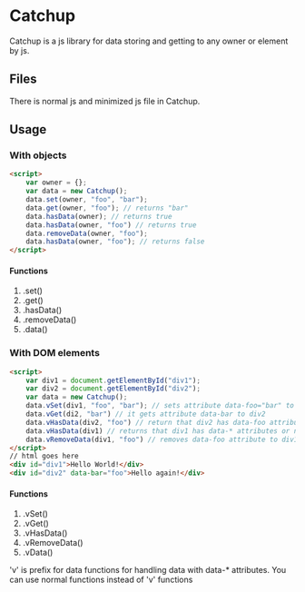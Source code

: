 # Catchup
Catchup is a js library for data storing and getting to any owner or element by js.

## Files

There is normal js and minimized js file in Catchup.

## Usage

### With objects
``` HTML
<script>
	var owner = {};
	var data = new Catchup();
	data.set(owner, "foo", "bar");
	data.get(owner, "foo"); // returns "bar"
	data.hasData(owner); // returns true
	data.hasData(owner, "foo") // returns true
	data.removeData(owner, "foo");
	data.hasData(owner, "foo"); // returns false
</script>
```

#### Functions
1. .set()
2. .get()
3. .hasData()
4. .removeData()
5. .data()

### With DOM elements
```HTML
<script>
	var div1 = document.getElementById("div1");
	var div2 = document.getElementById("div2");
	var data = new Catchup();
	data.vSet(div1, "foo", "bar"); // sets attribute data-foo="bar" to div1
	data.vGet(di2, "bar") // it gets attribute data-bar to div2
	data.vHasData(div2, "foo") // return that div2 has data-foo attribute or not
	data.vHasData(div1) // returns that div1 has data-* attributes or not
	data.vRemoveData(div1, "foo") // removes data-foo attribute to div1
</script>
// html goes here
<div id="div1">Hello World!</div>
<div id="div2" data-bar="foo">Hello again!</div>
```

#### Functions
1. .vSet()
2. .vGet()
3. .vHasData()
4. .vRemoveData()
5. .vData()

'v' is prefix for data functions for handling data with data-* attributes.
You can use normal functions instead of 'v' functions
